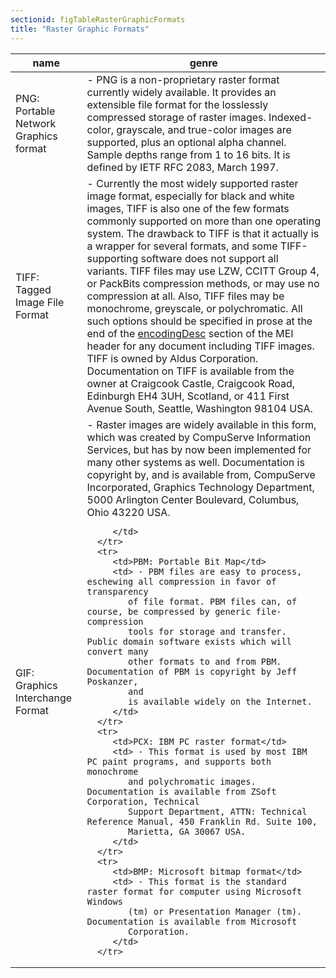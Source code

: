 ```yaml
---
sectionid: figTableRasterGraphicFormats
title: "Raster Graphic Formats"
---
```




<table class="table table-striped table-hover">
   <thead>
      <tr>
         <th>name</th>
         <th>genre</th>
      </tr>
   </thead>
   <tbody>
      <tr>
         <td>PNG: Portable Network Graphics format</td>
         <td> - PNG is a non-proprietary raster format currently widely available. It provides
            an
            extensible file format for the losslessly compressed storage of raster images.
            Indexed-color, grayscale, and true-color images are supported, plus an optional alpha
            channel. Sample depths range from 1 to 16 bits. It is defined by IETF RFC 2083, March
            1997.
         </td>
      </tr>
      <tr>
         <td>TIFF: Tagged Image File Format</td>
         <td> - Currently the most widely supported raster image format, especially for black and
            white images, TIFF is also one of the few formats commonly supported on more than
            one
            operating system. The drawback to TIFF is that it actually is a wrapper for several
            formats, and some TIFF-supporting software does not support all variants. TIFF files
            may
            use LZW, CCITT Group 4, or PackBits compression methods, or may use no compression
            at
            all. Also, TIFF files may be monochrome, greyscale, or polychromatic. All such options
            should be specified in prose at the end of the 
            <a class="link_odd_elementSpec" href="/v3/elements/encodingDesc">encodingDesc</a>
            section of the MEI header for any document including TIFF images. TIFF is owned by
            Aldus
            Corporation. Documentation on TIFF is available from the owner at Craigcook Castle,
            Craigcook Road, Edinburgh EH4 3UH, Scotland, or 411 First Avenue South, Seattle,
            Washington 98104 USA.
         </td>
      </tr>
      <tr>
         <td>GIF: Graphics Interchange Format</td>
         <td> - Raster images are widely available in this form, which was created by CompuServe
            Information Services, but has by now been implemented for many other systems as well.
            Documentation is copyright by, and is available from, CompuServe Incorporated, Graphics
            Technology Department, 5000 Arlington Center Boulevard, Columbus, Ohio 43220 USA.
            
         </td>
      </tr>
      <tr>
         <td>PBM: Portable Bit Map</td>
         <td> - PBM files are easy to process, eschewing all compression in favor of transparency
            of file format. PBM files can, of course, be compressed by generic file-compression
            tools for storage and transfer. Public domain software exists which will convert many
            other formats to and from PBM. Documentation of PBM is copyright by Jeff Poskanzer,
            and
            is available widely on the Internet.
         </td>
      </tr>
      <tr>
         <td>PCX: IBM PC raster format</td>
         <td> - This format is used by most IBM PC paint programs, and supports both monochrome
            and polychromatic images. Documentation is available from ZSoft Corporation, Technical
            Support Department, ATTN: Technical Reference Manual, 450 Franklin Rd. Suite 100,
            Marietta, GA 30067 USA.
         </td>
      </tr>
      <tr>
         <td>BMP: Microsoft bitmap format</td>
         <td> - This format is the standard raster format for computer using Microsoft Windows
            (tm) or Presentation Manager (tm). Documentation is available from Microsoft
            Corporation. 
         </td>
      </tr>
   </tbody>
</table>
